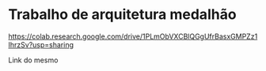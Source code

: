 # Trabalho de arquitetura medalhão

https://colab.research.google.com/drive/1PLmObVXCBlQGgUfrBasxGMPZz1IhrzSv?usp=sharing

Link do mesmo
